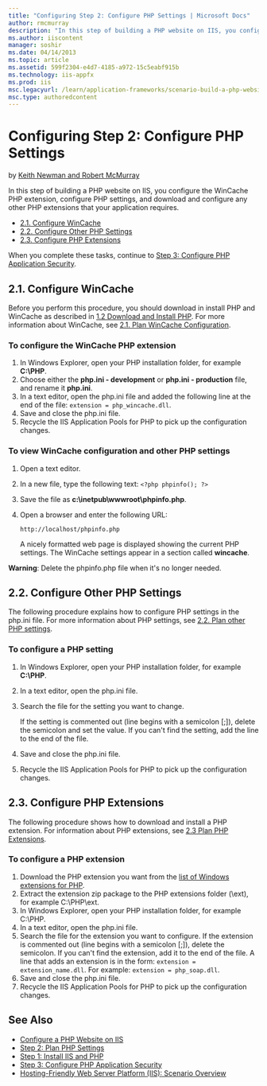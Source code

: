 ```yaml
---
title: "Configuring Step 2: Configure PHP Settings | Microsoft Docs"
author: rmcmurray
description: "In this step of building a PHP website on IIS, you configure the WinCache PHP extension, configure PHP settings, and download and configure any other PHP ext..."
ms.author: iiscontent
manager: soshir
ms.date: 04/14/2013
ms.topic: article
ms.assetid: 599f2304-e4d7-4185-a972-15c5eabf915b
ms.technology: iis-appfx
ms.prod: iis
msc.legacyurl: /learn/application-frameworks/scenario-build-a-php-website-on-iis/configuring-step-2-configure-php-settings
msc.type: authoredcontent
---
```

Configuring Step 2: Configure PHP Settings
====================
by [Keith Newman and Robert McMurray](https://github.com/rmcmurray)

In this step of building a PHP website on IIS, you configure the WinCache PHP extension, configure PHP settings, and download and configure any other PHP extensions that your application requires.

- [2.1. Configure WinCache](#21)
- [2.2. Configure Other PHP Settings](#22)
- [2.3. Configure PHP Extensions](#23)

When you complete these tasks, continue to [Step 3: Configure PHP Application Security](configuring-step-3-configure-php-application-security.md).

<a id="21"></a>
## 2.1. Configure WinCache

Before you perform this procedure, you should download in install PHP and WinCache as described in [1.2 Download and Install PHP](configuring-step-1-install-iis-and-php.md#12). For more information about WinCache, see [2.1. Plan WinCache Configuration](planning-step-2-plan-php-settings.md#21).

### To configure the WinCache PHP extension

1. In Windows Explorer, open your PHP installation folder, for example **C:\PHP**.
2. Choose either the **php.ini - development** or **php.ini - production** file, and rename it **php.ini**.
3. In a text editor, open the php.ini file and added the following line at the end of the file: `extension = php_wincache.dll`.
4. Save and close the php.ini file.
5. Recycle the IIS Application Pools for PHP to pick up the configuration changes.

### To view WinCache configuration and other PHP settings

1. Open a text editor.
2. In a new file, type the following text: `<?php phpinfo(); ?>`
3. Save the file as **c:\inetpub\wwwroot\phpinfo.php**.
4. Open a browser and enter the following URL:

    `http://localhost/phpinfo.php`

    A nicely formatted web page is displayed showing the current PHP settings. The WinCache settings appear in a section called **wincache**.

**Warning**: Delete the phpinfo.php file when it's no longer needed.

<a id="22"></a>
## 2.2. Configure Other PHP Settings

The following procedure explains how to configure PHP settings in the php.ini file. For more information about PHP settings, see [2.2. Plan other PHP settings](planning-step-2-plan-php-settings.md#22).

### To configure a PHP setting

1. In Windows Explorer, open your PHP installation folder, for example **C:\PHP**.
2. In a text editor, open the php.ini file.
3. Search the file for the setting you want to change. 

    If the setting is commented out (line begins with a semicolon [;]), delete the semicolon and set the value. If you can't find the setting, add the line to the end of the file.
4. Save and close the php.ini file.
5. Recycle the IIS Application Pools for PHP to pick up the configuration changes.

<a id="23"></a>
## 2.3. Configure PHP Extensions

The following procedure shows how to download and install a PHP extension. For information about PHP extensions, see [2.3 Plan PHP Extensions](planning-step-2-plan-php-settings.md#23).

### To configure a PHP extension

1. Download the PHP extension you want from the [list of Windows extensions for PHP](http://downloads.php.net/pierre/).
2. Extract the extension zip package to the PHP extensions folder (\ext), for example C:\PHP\ext.
3. In Windows Explorer, open your PHP installation folder, for example C:\PHP.
4. In a text editor, open the php.ini file.
5. Search the file for the extension you want to configure. If the extension is commented out (line begins with a semicolon [;]), delete the semicolon. If you can't find the extension, add it to the end of the file. A line that adds an extension is in the form: `extension = extension_name.dll`. For example: `extension = php_soap.dll`.
6. Save and close the php.ini file.
7. Recycle the IIS Application Pools for PHP to pick up the configuration changes.

## See Also

- [Configure a PHP Website on IIS](configure-a-php-website-on-iis.md)
- [Step 2: Plan PHP Settings](planning-step-2-plan-php-settings.md)
- [Step 1: Install IIS and PHP](configuring-step-1-install-iis-and-php.md)
- [Step 3: Configure PHP Application Security](configuring-step-3-configure-php-application-security.md)
- [Hosting-Friendly Web Server Platform (IIS): Scenario Overview](../../get-started/introduction-to-iis/hosting-friendly-web-server-platform-iis-scenario-overview.md)